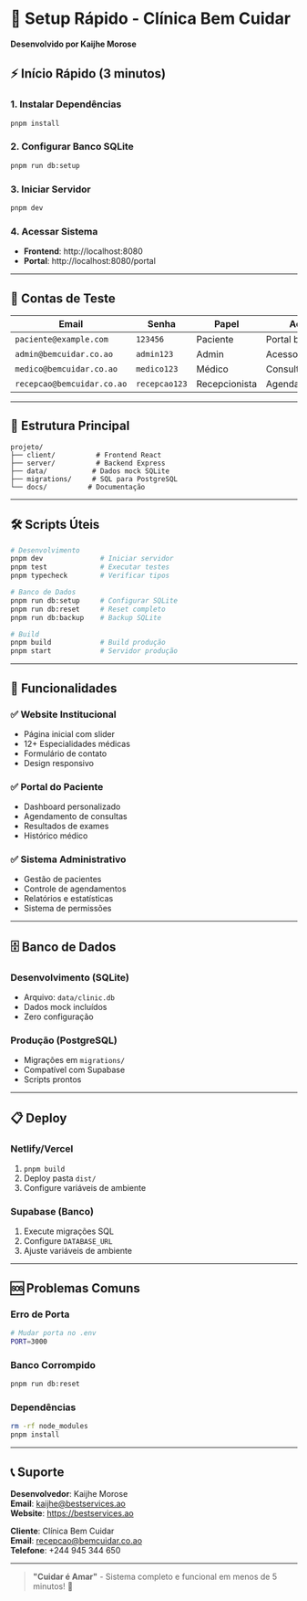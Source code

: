 # 🚀 Setup Rápido - Clínica Bem Cuidar

**Desenvolvido por Kaijhe Morose**

## ⚡ Início Rápido (3 minutos)

### 1. Instalar Dependências
```bash
pnpm install
```

### 2. Configurar Banco SQLite
```bash
pnpm run db:setup
```

### 3. Iniciar Servidor
```bash
pnpm dev
```

### 4. Acessar Sistema
- **Frontend**: http://localhost:8080
- **Portal**: http://localhost:8080/portal

---

## 🔐 Contas de Teste

| Email | Senha | Papel | Acesso |
|-------|-------|-------|--------|
| `paciente@example.com` | `123456` | Paciente | Portal básico |
| `admin@bemcuidar.co.ao` | `admin123` | Admin | Acesso total |
| `medico@bemcuidar.co.ao` | `medico123` | Médico | Consultas/Exames |
| `recepcao@bemcuidar.co.ao` | `recepcao123` | Recepcionista | Agendamentos |

---

## 📁 Estrutura Principal

```
projeto/
├── client/          # Frontend React
├── server/          # Backend Express  
├── data/           # Dados mock SQLite
├── migrations/     # SQL para PostgreSQL
└── docs/          # Documentação
```

---

## 🛠️ Scripts Úteis

```bash
# Desenvolvimento
pnpm dev              # Iniciar servidor
pnpm test             # Executar testes
pnpm typecheck        # Verificar tipos

# Banco de Dados
pnpm run db:setup     # Configurar SQLite
pnpm run db:reset     # Reset completo
pnpm run db:backup    # Backup SQLite

# Build
pnpm build            # Build produção
pnpm start            # Servidor produção
```

---

## 🌟 Funcionalidades

### ✅ Website Institucional
- Página inicial com slider
- 12+ Especialidades médicas
- Formulário de contato
- Design responsivo

### ✅ Portal do Paciente
- Dashboard personalizado
- Agendamento de consultas
- Resultados de exames
- Histórico médico

### ✅ Sistema Administrativo
- Gestão de pacientes
- Controle de agendamentos
- Relatórios e estatísticas
- Sistema de permissões

---

## 🗄️ Banco de Dados

### Desenvolvimento (SQLite)
- Arquivo: `data/clinic.db`
- Dados mock incluídos
- Zero configuração

### Produção (PostgreSQL)
- Migrações em `migrations/`
- Compatível com Supabase
- Scripts prontos

---

## 📋 Deploy

### Netlify/Vercel
1. `pnpm build`
2. Deploy pasta `dist/`
3. Configure variáveis de ambiente

### Supabase (Banco)
1. Execute migrações SQL
2. Configure `DATABASE_URL`
3. Ajuste variáveis de ambiente

---

## 🆘 Problemas Comuns

### Erro de Porta
```bash
# Mudar porta no .env
PORT=3000
```

### Banco Corrompido
```bash
pnpm run db:reset
```

### Dependências
```bash
rm -rf node_modules
pnpm install
```

---

## 📞 Suporte

**Desenvolvedor**: Kaijhe Morose  
**Email**: kaijhe@bestservices.ao  
**Website**: https://bestservices.ao

**Cliente**: Clínica Bem Cuidar  
**Email**: recepcao@bemcuidar.co.ao  
**Telefone**: +244 945 344 650

---

> **"Cuidar é Amar"** - Sistema completo e funcional em menos de 5 minutos! 🎉

